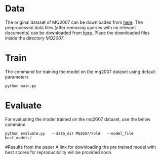 # Data
The original dataset of MQ2007 can be downloaded from [here](https://www.microsoft.com/en-us/research/project/letor-learning-rank-information-retrieval/#!letor-4-0). The preprocessed data files (after removing queries with no relevant documents) can be downloaded from [here](https://drive.google.com/file/d/13IPgtDq7YNiBoFGV_LXuxAPKIQLyAu_Y/view?usp=sharing). Place the downloaded files inside the directory *MQ2007*.

# Train

The command for training the model on the mq2007 dataset using default parameters
```
python main.py 
```

# Evaluate 

For evaluating the model trained on the mq2007 dataset, use the below command
```
python evaluate.py   --data_dir MQ2007/Fold   --model_file   best_models/
```

#Results from the paper 
A link for downloading the pre trained model with best scores for reproducibility will be provided soon.
